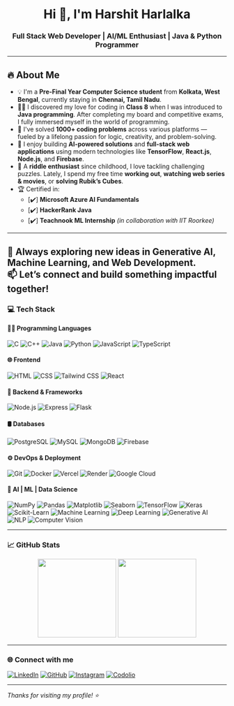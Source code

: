 <h1 align="center">Hi 👋, I'm Harshit Harlalka</h1>
<h3 align="center">Full Stack Web Developer | AI/ML Enthusiast | Java & Python Programmer</h3>

---

## 🔥 About Me

- 💡 I'm a **Pre-Final Year Computer Science student** from **Kolkata, West Bengal**, currently staying in **Chennai, Tamil Nadu**.
- 👨‍💻 I discovered my love for coding in **Class 8** when I was introduced to **Java programming**. After completing my board and competitive exams, I fully immersed myself in the world of programming.
- 🧠 I've solved **1000+ coding problems** across various platforms — fueled by a lifelong passion for logic, creativity, and problem-solving.
- 🚀 I enjoy building **AI-powered solutions** and **full-stack web applications** using modern technologies like **TensorFlow**, **React.js**, **Node.js**, and **Firebase**.
- 🧩 A **riddle enthusiast** since childhood, I love tackling challenging puzzles. Lately, I spend my free time **working out**, **watching web series & movies**, or **solving Rubik’s Cubes**.
- 🏆 Certified in:
  - [✔️] **Microsoft Azure AI Fundamentals**
  - [✔️] **HackerRank Java**
  - [✔️] **Teachnook ML Internship** *(in collaboration with IIT Roorkee)*

---

🌟 Always exploring new ideas in **Generative AI**, **Machine Learning**, and **Web Development**.  
📫 Let’s connect and build something impactful together!
---

### 💻 Tech Stack

#### 👨‍💻 Programming Languages
![C](https://img.shields.io/badge/-C-00599C?style=flat&logo=c)
![C++](https://img.shields.io/badge/-C++-00599C?style=flat&logo=c++)
![Java](https://img.shields.io/badge/-Java-ED8B00?style=flat&logo=openjdk)
![Python](https://img.shields.io/badge/-Python-3776AB?style=flat&logo=python)
![JavaScript](https://img.shields.io/badge/-JavaScript-F7DF1E?style=flat&logo=javascript)
![TypeScript](https://img.shields.io/badge/-TypeScript-3178C6?style=flat&logo=typescript)

#### 🌐 Frontend
![HTML](https://img.shields.io/badge/-HTML5-E34F26?style=flat&logo=html5)
![CSS](https://img.shields.io/badge/-CSS3-1572B6?style=flat&logo=css3)
![Tailwind CSS](https://img.shields.io/badge/-TailwindCSS-06B6D4?style=flat&logo=tailwind-css)
![React](https://img.shields.io/badge/-React-20232A?style=flat&logo=react)

#### 🧩 Backend & Frameworks
![Node.js](https://img.shields.io/badge/-Node.js-339933?style=flat&logo=node.js)
![Express](https://img.shields.io/badge/-Express-000000?style=flat&logo=express)
![Flask](https://img.shields.io/badge/-Flask-000000?style=flat&logo=flask)

#### 🛢 Databases
![PostgreSQL](https://img.shields.io/badge/-PostgreSQL-336791?style=flat&logo=postgresql)
![MySQL](https://img.shields.io/badge/-MySQL-4479A1?style=flat&logo=mysql)
![MongoDB](https://img.shields.io/badge/-MongoDB-47A248?style=flat&logo=mongodb)
![Firebase](https://img.shields.io/badge/-Firebase-FFCA28?style=flat&logo=firebase)

#### ⚙️ DevOps & Deployment
![Git](https://img.shields.io/badge/-Git-F05032?style=flat&logo=git)
![Docker](https://img.shields.io/badge/-Docker-2496ED?style=flat&logo=docker)
![Vercel](https://img.shields.io/badge/-Vercel-000000?style=flat&logo=vercel)
![Render](https://img.shields.io/badge/-Render-00979D?style=flat)
![Google Cloud](https://img.shields.io/badge/-GoogleCloud-4285F4?style=flat&logo=google-cloud)

#### 🤖 AI | ML | Data Science
![NumPy](https://img.shields.io/badge/-NumPy-013243?style=flat&logo=numpy)
![Pandas](https://img.shields.io/badge/-Pandas-150458?style=flat&logo=pandas)
![Matplotlib](https://img.shields.io/badge/-Matplotlib-11557C?style=flat)
![Seaborn](https://img.shields.io/badge/-Seaborn-3D3D3D?style=flat)
![TensorFlow](https://img.shields.io/badge/-TensorFlow-FF6F00?style=flat&logo=tensorflow)
![Keras](https://img.shields.io/badge/-Keras-D00000?style=flat&logo=keras)
![Scikit-Learn](https://img.shields.io/badge/-Scikit--Learn-F7931E?style=flat&logo=scikit-learn)
![Machine Learning](https://img.shields.io/badge/-MachineLearning-102c57?style=flat)
![Deep Learning](https://img.shields.io/badge/-DeepLearning-FF6D00?style=flat)
![Generative AI](https://img.shields.io/badge/-GenerativeAI-8e44ad?style=flat)
![NLP](https://img.shields.io/badge/-NLP-7B1FA2?style=flat)
![Computer Vision](https://img.shields.io/badge/-ComputerVision-455A64?style=flat)

---

### 📈 GitHub Stats
<p align="center">
  <img src="https://github-readme-stats.vercel.app/api?username=Harshit-TheCoder&show_icons=true&theme=radical" height="180px" />
  <img src="https://github-readme-streak-stats.herokuapp.com/?user=Harshit-TheCoder&theme=radical" height="180px" />
</p>


---

### 🌐 Connect with me

[![LinkedIn](https://img.shields.io/badge/-LinkedIn-blue?style=flat&logo=linkedin)](https://www.linkedin.com/in/harshit-harlalka-26b200233/)
[![GitHub](https://img.shields.io/badge/-GitHub-black?style=flat&logo=github)](https://github.com/Harshit-TheCoder)
[![Instagram](https://img.shields.io/badge/-Instagram-E4405F?style=flat&logo=instagram)](https://instagram.com/harlalkaharshit)
[![Codolio](https://img.shields.io/badge/-Codolio-darkgreen?style=flat)](https://www.codolio.com/Harshit-TheCoder)

---

_Thanks for visiting my profile! ⭐️_
